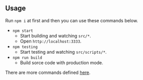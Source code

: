 Usage
---
Run `npm i` at first and then you can use these commands below.

- `npm start`
  - Start building and watching `src/*`.
  - Open `http://localhost:3333`.
- `npm testing`
  - Start testing and watching `src/scripts/*`.
- `npm run build`
  - Build sorce code with production mode.

There are more commands defined [here](https://github.com/gutchom/env-react-typescript/blob/master/package.json#L41).
